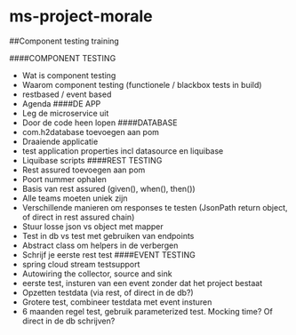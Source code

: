 # ms-project-morale

##Component testing training

####COMPONENT TESTING
- Wat is component testing
- Waarom component testing (functionele / blackbox tests in build)
- restbased / event based
- Agenda
####DE APP
- Leg de microservice uit
- Door de code heen lopen
####DATABASE
- com.h2database toevoegen aan pom
- Draaiende applicatie
- test application properties incl datasource en liquibase
- Liquibase scripts
####REST TESTING
- Rest assured toevoegen aan pom
- Poort nummer ophalen
- Basis van rest assured (given(), when(), then())
- Alle teams moeten uniek zijn
- Verschillende manieren om responses te testen (JsonPath return object, of direct in rest assured chain)
- Stuur losse json vs object met mapper
- Test in db vs test met gebruiken van endpoints
- Abstract class om helpers in de verbergen
- Schrijf je eerste rest test
####EVENT TESTING
- spring cloud stream testsupport
- Autowiring the collector, source and sink
- eerste test, insturen van een event zonder dat het project bestaat
- Opzetten testdata (via rest, of direct in de db?)
- Grotere test, combineer testdata met event insturen
- 6 maanden regel test, gebruik parameterized test. Mocking time? Of direct in de db schrijven?
